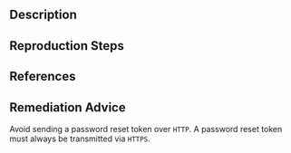 ## Description


## Reproduction Steps


## References


## Remediation Advice

Avoid sending a password reset token over `HTTP`. A password reset token must always be transmitted via `HTTPS`.
